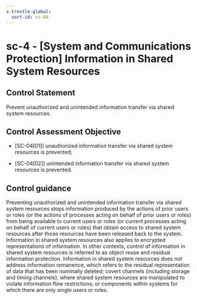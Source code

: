 ```yaml
---
x-trestle-global:
  sort-id: sc-04
---
```


# sc-4 - \[System and Communications Protection\] Information in Shared System Resources

## Control Statement

Prevent unauthorized and unintended information transfer via shared system resources.

## Control Assessment Objective

- \[SC-04[01]\] unauthorized information transfer via shared system resources is prevented;

- \[SC-04[02]\] unintended information transfer via shared system resources is prevented.

## Control guidance

Preventing unauthorized and unintended information transfer via shared system resources stops information produced by the actions of prior users or roles (or the actions of processes acting on behalf of prior users or roles) from being available to current users or roles (or current processes acting on behalf of current users or roles) that obtain access to shared system resources after those resources have been released back to the system. Information in shared system resources also applies to encrypted representations of information. In other contexts, control of information in shared system resources is referred to as object reuse and residual information protection. Information in shared system resources does not address information remanence, which refers to the residual representation of data that has been nominally deleted; covert channels (including storage and timing channels), where shared system resources are manipulated to violate information flow restrictions; or components within systems for which there are only single users or roles.
